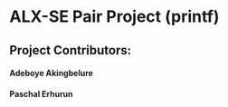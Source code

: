 # ALX-SE Pair Project (printf)

## Project Contributors:
#### Adeboye Akingbelure
#### Paschal Erhurun
